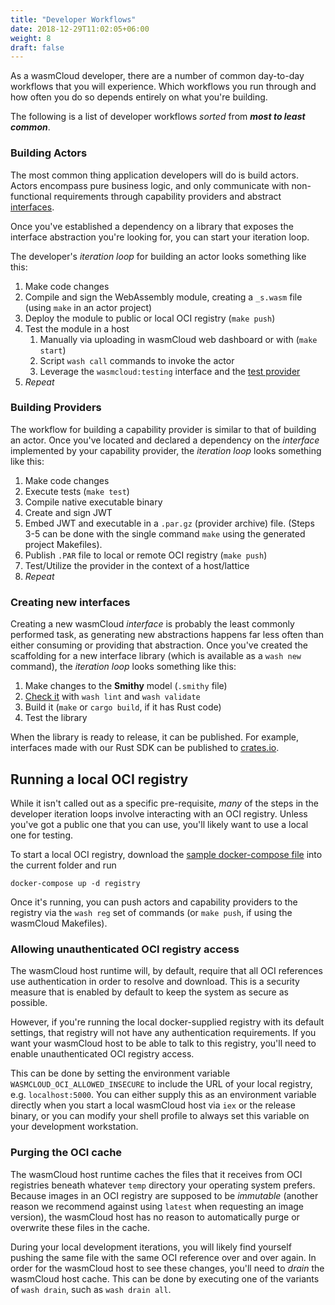 ```yaml
---
title: "Developer Workflows"
date: 2018-12-29T11:02:05+06:00
weight: 8
draft: false
---
```


As a wasmCloud developer, there are a number of common day-to-day workflows that you will experience. Which workflows you run through and how often you do so depends entirely on what you're building. 

The following is a list of developer workflows _sorted_ from **_most to least common_**.

### Building Actors
The most common thing application developers will do is build actors. Actors encompass pure business logic, and only communicate with non-functional requirements through capability providers and abstract [interfaces](/interfaces).

Once you've established a dependency on a library that exposes the interface abstraction you're looking for, you can start your iteration loop.

The developer's _iteration loop_ for building an actor looks something like this:
1. Make code changes
1. Compile and sign the WebAssembly module, creating a `_s.wasm` file (using `make` in an actor project)
1. Deploy the module to public or local OCI registry (`make push`)
1. Test the module in a host
    1. Manually via uploading in wasmCloud web dashboard or with (`make start`)
    1. Script `wash call` commands to invoke the actor
    1. Leverage the `wasmcloud:testing` interface and the [test provider](https://github.com/wasmCloud/wasmcloud-test)
1. _Repeat_

### Building Providers
The workflow for building a capability provider is similar to that of building an actor. Once you've located and declared a dependency on the _interface_ implemented by your capability provider, the _iteration loop_ looks something like this:
1. Make code changes
1. Execute tests (`make test`)
1. Compile native executable binary
1. Create and sign JWT
1. Embed JWT and executable in a `.par.gz` (provider archive) file. (Steps 3-5 can be done with the single command `make` using the generated project Makefiles). 
1. Publish `.PAR` file to local or remote OCI registry (`make push`)
1. Test/Utilize the provider in the context of a host/lattice
1. _Repeat_

### Creating new interfaces
Creating a new wasmCloud _interface_ is probably the least commonly performed task, as generating new abstractions happens far less often than either consuming or providing that abstraction.
Once you've created the scaffolding for a new interface library (which is available as a `wash new` command), the _iteration loop_ looks something like this:
1. Make changes to the **Smithy** model (`.smithy` file)
2. [Check it](/interfaces/tips/lint-validate/) with `wash lint` and `wash validate`
3. Build it (`make` or `cargo build`, if it has Rust code)
4. Test the library

When the library is ready to release, it can be published. For example, interfaces made with our Rust SDK can be published to [crates.io](https://crates.io).

## Running a local OCI registry
While it isn't called out as a specific pre-requisite, _many_ of the steps in the developer iteration loops involve interacting with an OCI registry. Unless you've got a public one that you can use, you'll likely want to use a local one for testing. 

To start a local OCI registry, download the [sample docker-compose file](https://raw.githubusercontent.com/wasmCloud/examples/main/docker/docker-compose.yml) into the current folder and run

```
docker-compose up -d registry
```

Once it's running, you can push actors and capability providers to the registry via the `wash reg` set of commands (or `make push`, if using the wasmCloud Makefiles).

### Allowing unauthenticated OCI registry access
The wasmCloud host runtime will, by default, require that all OCI references use authentication in order to resolve and download. This is a security measure that is enabled by default to keep the system as secure as possible.

However, if you're running the local docker-supplied registry with its default settings, that registry will not have any authentication requirements. If you want your wasmCloud host to be able to talk to this registry, you'll need to enable unauthenticated OCI registry access.

This can be done by setting the environment variable `WASMCLOUD_OCI_ALLOWED_INSECURE` to include the URL of your local registry, e.g. `localhost:5000`. You can either supply this as an environment variable directly when you start a local wasmCloud host via `iex` or the release binary, or you can modify your shell profile to always set this variable on your development workstation.

### Purging the OCI cache
The wasmCloud host runtime caches the files that it receives from OCI registries beneath whatever `temp` directory your operating system prefers. Because images in an OCI registry are supposed to be _immutable_ (another reason we recommend against using `latest` when requesting an image version), the wasmCloud host has no reason to automatically purge or overwrite these files in the cache.

During your local development iterations, you will likely find yourself pushing the same file with the same OCI reference over and over again. In order for the wasmCloud host to see these changes, you'll need to _drain_ the wasmCloud host cache. This can be done by executing one of the variants of `wash drain`, such as `wash drain all`.